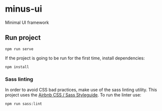 # minus-ui

Minimal UI framework

## Run project

```
npm run serve
```

If the project is going to be run for the first time, install dependencies:

```
npm install
```

### Sass linting

In order to avoid CSS bad practices, make use of the sass linting utility. This project uses the [Airbnb CSS / Sass Styleguide](https://github.com/airbnb/css). To run the linter use:

```
npm run sass:lint

```
